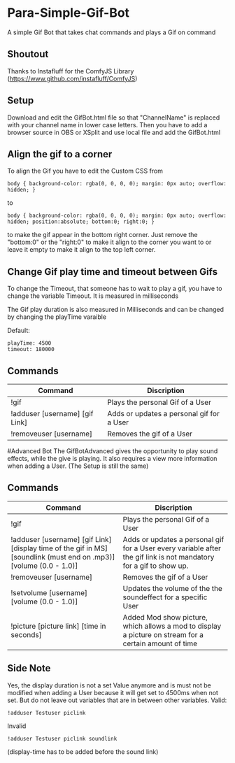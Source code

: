 # Para-Simple-Gif-Bot
A simple Gif Bot that takes chat commands and plays a Gif on command

## Shoutout
Thanks to Instafluff for the ComfyJS Library (https://www.github.com/instafluff/ComfyJS)

## Setup
Download and edit the GifBot.html file so that "ChannelName" is replaced with your channel name in lower case letters. Then you have to add a browser source in OBS or XSplit and use local file and add the GifBot.html

## Align the gif to a corner
To align the Gif you have to edit the Custom CSS from 
```
body { background-color: rgba(0, 0, 0, 0); margin: 0px auto; overflow: hidden; }
```
to 
```
body { background-color: rgba(0, 0, 0, 0); margin: 0px auto; overflow: hidden; position:absolute; bottom:0; right:0; }
```
to make the gif appear in the bottom right corner. Just remove the "bottom:0" or the "right:0" to make it align to the corner you want to or leave it empty to make it align to the top left corner.

## Change Gif play time and timeout between Gifs
To change the Timeout, that someone has to wait to play a gif, you have to change the variable Timeout. It is measured in milliseconds

The Gif play duration is also measured in Milliseconds and can be changed by changing the playTime varaible

Default:
```
playTime: 4500
timeout: 180000
```
## Commands

| Command  | Discription |
| ------------- | ------------- |
| !gif | Plays the personal Gif of a User |
| !adduser [username] [gif Link]  | Adds or updates a personal gif for a User  |
| !removeuser [username] | Removes the gif of a User  |

#Advanced Bot
The GifBotAdvanced gives the opportunity to play sound effects, while the give is playing. It also requires a view more information when adding a User. (The Setup is still the same)

## Commands

| Command  | Discription |
| ------------- | ------------- |
| !gif | Plays the personal Gif of a User |
| !adduser [username] [gif Link] [display time of the gif in MS] [soundlink (must end on .mp3)] [volume (0.0 - 1.0)]   | Adds or updates a personal gif for a User every variable after the gif link is not mandatory for a gif to show up.  |
| !removeuser [username] | Removes the gif of a User  |
| !setvolume [username] [volume (0.0 - 1.0)] | Updates the volume of the the soundeffect for a specific User |
| !picture [picture link] [time in seconds] | Added Mod show picture, which allows a mod to display a picture on stream for a certain amount of time |
## Side Note
Yes, the display duration is not a set Value anymore and is must not be modified when adding a User because it will get set to 4500ms when not set. But do not leave out variables that are in between other variables. 
Valid:
```
!adduser Testuser piclink
```
Invalid
```
!adduser Testuser piclink soundlink
```
(display-time has to be added before the sound link)